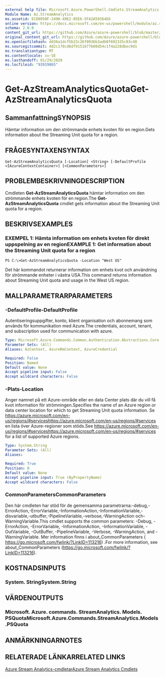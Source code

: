 ```yaml
---
external help file: Microsoft.Azure.PowerShell.Cmdlets.StreamAnalytics.dll-Help.xml
Module Name: Az.StreamAnalytics
ms.assetid: ECD0950F-2490-49E2-85E6-5FA2A59364E6
online version: https://docs.microsoft.com/en-us/powershell/module/az.streamanalytics/get-azstreamanalyticsquota
schema: 2.0.0
content_git_url: https://github.com/Azure/azure-powershell/blob/master/src/StreamAnalytics/StreamAnalytics/help/Get-AzStreamAnalyticsQuota.md
original_content_git_url: https://github.com/Azure/azure-powershell/blob/master/src/StreamAnalytics/StreamAnalytics/help/Get-AzStreamAnalyticsQuota.md
ms.openlocfilehash: dd36a1dcf5b23c26f0936b3adb0f692335c03c48
ms.sourcegitcommit: 4d2c178cd6df9151877b08d54c1f4a228dbec9d1
ms.translationtype: MT
ms.contentlocale: sv-SE
ms.lasthandoff: 01/29/2020
ms.locfileid: "93919865"
---
```

# <span data-ttu-id="82e4c-101">Get-AzStreamAnalyticsQuota</span><span class="sxs-lookup"><span data-stu-id="82e4c-101">Get-AzStreamAnalyticsQuota</span></span>

## <span data-ttu-id="82e4c-102">Sammanfattning</span><span class="sxs-lookup"><span data-stu-id="82e4c-102">SYNOPSIS</span></span>
<span data-ttu-id="82e4c-103">Hämtar information om den strömmande enhets kvoten för en region.</span><span class="sxs-lookup"><span data-stu-id="82e4c-103">Gets information about the Streaming Unit quota for a region.</span></span>

## <span data-ttu-id="82e4c-104">FRÅGESYNTAXEN</span><span class="sxs-lookup"><span data-stu-id="82e4c-104">SYNTAX</span></span>

```
Get-AzStreamAnalyticsQuota [-Location] <String> [-DefaultProfile <IAzureContextContainer>] [<CommonParameters>]
```

## <span data-ttu-id="82e4c-105">PROBLEMBESKRIVNING</span><span class="sxs-lookup"><span data-stu-id="82e4c-105">DESCRIPTION</span></span>
<span data-ttu-id="82e4c-106">Cmdleten **Get-AzStreamAnalyticsQuota** hämtar information om den strömmande enhets kvoten för en region.</span><span class="sxs-lookup"><span data-stu-id="82e4c-106">The **Get-AzStreamAnalyticsQuota** cmdlet gets information about the Streaming Unit quota for a region.</span></span>

## <span data-ttu-id="82e4c-107">BESKRIVS</span><span class="sxs-lookup"><span data-stu-id="82e4c-107">EXAMPLES</span></span>

### <span data-ttu-id="82e4c-108">EXEMPEL 1: Hämta information om enhets kvoten för direkt uppspelning av en region</span><span class="sxs-lookup"><span data-stu-id="82e4c-108">EXAMPLE 1: Get information about the Streaming Unit quota for a region</span></span>
```
PS C:\>Get-AzStreamAnalyticsQuota -Location "West US"
```

<span data-ttu-id="82e4c-109">Det här kommandot returnerar information om enhets kvot och användning för strömmande enheter i västra USA.</span><span class="sxs-lookup"><span data-stu-id="82e4c-109">This command returns information about Streaming Unit quota and usage in the West US region.</span></span>

## <span data-ttu-id="82e4c-110">MALLPARAMETRAR</span><span class="sxs-lookup"><span data-stu-id="82e4c-110">PARAMETERS</span></span>

### <span data-ttu-id="82e4c-111">-DefaultProfile</span><span class="sxs-lookup"><span data-stu-id="82e4c-111">-DefaultProfile</span></span>
<span data-ttu-id="82e4c-112">Autentiseringsuppgifter, konto, klient organisation och abonnemang som används för kommunikation med Azure.</span><span class="sxs-lookup"><span data-stu-id="82e4c-112">The credentials, account, tenant, and subscription used for communication with azure.</span></span>

```yaml
Type: Microsoft.Azure.Commands.Common.Authentication.Abstractions.Core.IAzureContextContainer
Parameter Sets: (All)
Aliases: AzContext, AzureRmContext, AzureCredential

Required: False
Position: Named
Default value: None
Accept pipeline input: False
Accept wildcard characters: False
```

### <span data-ttu-id="82e4c-113">-Plats</span><span class="sxs-lookup"><span data-stu-id="82e4c-113">-Location</span></span>
<span data-ttu-id="82e4c-114">Anger namnet på ett Azure-område eller en data Center plats där du vill få kvot information för strömningen.</span><span class="sxs-lookup"><span data-stu-id="82e4c-114">Specifies the name of an Azure region or data center location for which to get Streaming Unit quota information.</span></span>
<span data-ttu-id="82e4c-115">Se https://azure.microsoft.com/en-us/regions/#serviceshttps://azure.microsoft.com/en-us/regions/#services en lista över Azure-regioner som stöds.</span><span class="sxs-lookup"><span data-stu-id="82e4c-115">See https://azure.microsoft.com/en-us/regions/#serviceshttps://azure.microsoft.com/en-us/regions/#services for a list of supported Azure regions.</span></span>

```yaml
Type: System.String
Parameter Sets: (All)
Aliases:

Required: True
Position: 0
Default value: None
Accept pipeline input: True (ByPropertyName)
Accept wildcard characters: False
```

### <span data-ttu-id="82e4c-116">CommonParameters</span><span class="sxs-lookup"><span data-stu-id="82e4c-116">CommonParameters</span></span>
<span data-ttu-id="82e4c-117">Den här cmdleten har stöd för de gemensamma parametrarna:-debug,-ErrorAction,-ErrorVariable,-InformationAction,-InformationVariable,-disvariable,-utbuffer,-PipelineVariable,-verbose,-WarningAction och-WarningVariable.</span><span class="sxs-lookup"><span data-stu-id="82e4c-117">This cmdlet supports the common parameters: -Debug, -ErrorAction, -ErrorVariable, -InformationAction, -InformationVariable, -OutVariable, -OutBuffer, -PipelineVariable, -Verbose, -WarningAction, and -WarningVariable.</span></span> <span data-ttu-id="82e4c-118">Mer information finns i about_CommonParameters ( https://go.microsoft.com/fwlink/?LinkID=113216) .</span><span class="sxs-lookup"><span data-stu-id="82e4c-118">For more information, see about_CommonParameters (https://go.microsoft.com/fwlink/?LinkID=113216).</span></span>

## <span data-ttu-id="82e4c-119">KOSTNADS</span><span class="sxs-lookup"><span data-stu-id="82e4c-119">INPUTS</span></span>

### <span data-ttu-id="82e4c-120">System. String</span><span class="sxs-lookup"><span data-stu-id="82e4c-120">System.String</span></span>

## <span data-ttu-id="82e4c-121">VÄRDEN</span><span class="sxs-lookup"><span data-stu-id="82e4c-121">OUTPUTS</span></span>

### <span data-ttu-id="82e4c-122">Microsoft. Azure. commands. StreamAnalytics. Models. PSQuota</span><span class="sxs-lookup"><span data-stu-id="82e4c-122">Microsoft.Azure.Commands.StreamAnalytics.Models.PSQuota</span></span>

## <span data-ttu-id="82e4c-123">ANMÄRKNINGAR</span><span class="sxs-lookup"><span data-stu-id="82e4c-123">NOTES</span></span>

## <span data-ttu-id="82e4c-124">RELATERADE LÄNKAR</span><span class="sxs-lookup"><span data-stu-id="82e4c-124">RELATED LINKS</span></span>

[<span data-ttu-id="82e4c-125">Azure Stream Analytics-cmdletar</span><span class="sxs-lookup"><span data-stu-id="82e4c-125">Azure Stream Analytics Cmdlets</span></span>](./Az.StreamAnalytics.md)


